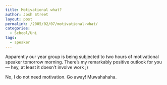 ```yaml
---
title: Motivational what?
author: Josh Street
layout: post
permalink: /2005/02/07/motivational-what/
categories:
  - School/Uni
tags:
  - speaker
---
```

Apparently our year group is being subjected to two hours of motivational speaker tomorrow morning. There&#8217;s my remarkably positive outlook for you &#8212; hey, at least it doesn&#8217;t involve work ;)

No, I do not need motivation. Go away! Muwahahaha.